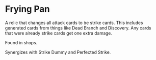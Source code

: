 # Frying Pan

A relic that changes all attack cards to be strike cards. This includes generated cards from things like Dead Branch 
and Discovery. Any cards that were already strike cards get one extra damage.

Found in shops.

Synergizes with Strike Dummy and Perfected Strike.

